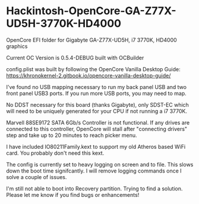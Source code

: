 # Hackintosh-OpenCore-GA-Z77X-UD5H-3770K-HD4000

OpenCore EFI folder for Gigabyte GA-Z77X-UD5H, i7 3770K, HD4000 graphics

Current OC Version is 0.5.4-DEBUG built with OCBuilder

config.plist was built by following the OpenCore Vanilla Desktop Guide:
https://khronokernel-2.gitbook.io/opencore-vanilla-desktop-guide/

I've found no USB mapping necessary to run my back panel USB and two front panel USB3 ports. If you run more USB ports, you may need to map.

No DDST necessary for this board (thanks Gigabyte), only SDST-EC which will need to be uniquely generated for your CPU if not running a i7 3770K.

Marvell 88SE9172 SATA 6Gb/s Controller is not functional. If any drives are connected to this controller, OpenCore will stall after "connecting drivers" step and take up to 20 minutes to reach picker menu.

I have included IO80211Family.kext to support my old Atheros based WiFi card. You probably don't need this kext.

The config is currently set to heavy logging on screen and to file. This slows down the boot time signifcantly. I will remove logging commands once I solve a couple of issues.

I'm still not able to boot into Recovery partition. Trying to find a solution. Please let me know if you find bugs or enhancements!
